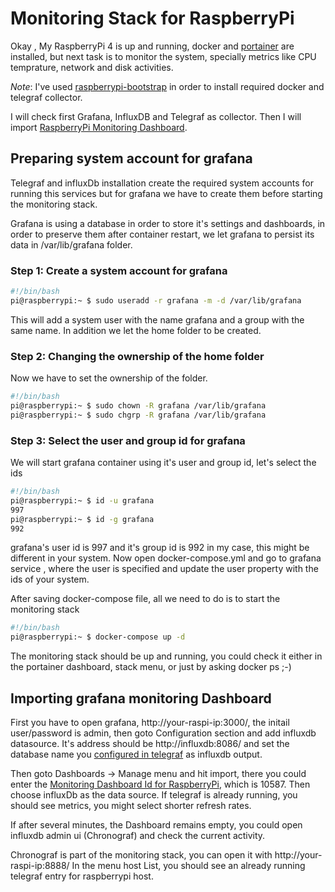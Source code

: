 # Monitoring Stack for RaspberryPi

Okay , My RaspberryPi 4 is up and running, docker and [portainer](https://www.portainer.io/) are installed, but next task is to monitor the system, specially metrics like CPU temprature, network and disk activities.

*Note*: I've used [raspberrypi-bootstrap](https://github.com/simorgh1/terraform) in order to install required docker and telegraf collector.

I will check first Grafana, InfluxDB and Telegraf as collector. Then I will import [RaspberryPi Monitoring Dashboard](https://grafana.com/grafana/dashboards/10578).

## Preparing system account for grafana

Telegraf and influxDb installation create the required system accounts for running this services but for grafana we have to create them before starting the monitoring stack.

Grafana is using a database in order to store it's settings and dashboards, in order to preserve them after container restart, we let grafana to persist its data in /var/lib/grafana folder.

### Step 1: Create a system account for grafana

```bash
#!/bin/bash
pi@raspberrypi:~ $ sudo useradd -r grafana -m -d /var/lib/grafana
```

This will add a system user with the name grafana and a group with the same name. In addition we let the home folder to be created. 

### Step 2: Changing the ownership of the home folder

Now we have to set the ownership of the folder.

```bash
#!/bin/bash
pi@raspberrypi:~ $ sudo chown -R grafana /var/lib/grafana
pi@raspberrypi:~ $ sudo chgrp -R grafana /var/lib/grafana
```

### Step 3: Select the user and group id for grafana

We will start grafana container using it's user and group id, let's select the ids

```bash
#!/bin/bash
pi@raspberrypi:~ $ id -u grafana
997
pi@raspberrypi:~ $ id -g grafana
992
```

grafana's user id is 997 and it's group id is 992 in my case, this might be different in your system. Now open docker-compose.yml and go to grafana service , where the user is specified and update the user property with the ids of your system.

After saving docker-compose file, all we need to do is to start the monitoring stack

```bash
#!/bin/bash
pi@raspberrypi:~ $ docker-compose up -d
```

The monitoring stack should be up and running, you could check it either in the portainer dashboard, stack menu, or just by asking docker ps ;-)

## Importing grafana monitoring Dashboard

First you have to open grafana, http://your-raspi-ip:3000/, the initail user/password is admin, then goto Configuration section and add influxdb datasource. It's address should be http://influxdb:8086/ and set the database name you [configured in telegraf](https://docs.influxdata.com/telegraf/v1.13/administration/configuration/) as influxdb output.

Then goto Dashboards -> Manage menu and hit import, there you could enter the [Monitoring Dashboard Id for RaspberryPi](https://grafana.com/grafana/dashboards/10578), which is 10587. Then choose influxDb as the data source. If telegraf is already running, you should see metrics, you might select shorter refresh rates.

If after several minutes, the Dashboard remains empty, you could open influxdb admin ui (Chronograf) and check the current activity.

Chronograf is part of the monitoring stack, you can open it with http://your-raspi-ip:8888/
In the menu host List, you should see an already running telegraf entry for raspberrypi host.
